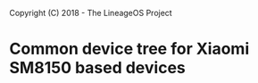 Copyright (C) 2018 - The LineageOS Project

Common device tree for Xiaomi SM8150 based devices
==============
